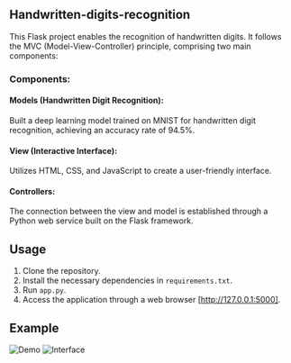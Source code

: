 ## Handwritten-digits-recognition
This Flask project enables the recognition of handwritten digits. It follows the MVC (Model-View-Controller) principle, comprising two main components:

### Components:

#### Models (Handwritten Digit Recognition):
Built a deep learning model trained on MNIST for handwritten digit recognition, achieving an accuracy rate of 94.5%.

#### View (Interactive Interface):
Utilizes HTML, CSS, and JavaScript to create a user-friendly interface.

#### Controllers:
The connection between the view and model is established through a Python web service built on the Flask framework.

## Usage
1. Clone the repository.
2. Install the necessary dependencies in `requirements.txt`.
3. Run `app.py`.
4. Access the application through a web browser [http://127.0.0.1:5000].

## Example
![Demo](https://github.com/PhoebeCheng9911/handwritten-digits-recognization-flask/assets/90079020/6017a51f-3b9c-4e2f-a9ee-7c65ec2a290e)
![Interface](https://github.com/PhoebeCheng9911/handwritten-digits-recognization-flask/assets/90079020/d8052e8c-be56-4d4f-b1a9-71554b89861a)






